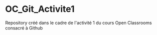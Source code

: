 # OC_Git_Activite1
Repository créé dans le cadre de l'activité 1 du cours Open Classrooms consacré à Github
